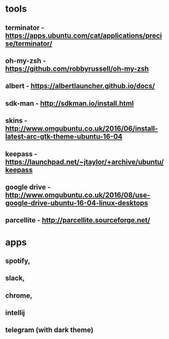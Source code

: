 # tools
## terminator - https://apps.ubuntu.com/cat/applications/precise/terminator/
## oh-my-zsh - https://github.com/robbyrussell/oh-my-zsh
## albert - https://albertlauncher.github.io/docs/
## sdk-man - http://sdkman.io/install.html
## skins - http://www.omgubuntu.co.uk/2016/06/install-latest-arc-gtk-theme-ubuntu-16-04
## keepass - https://launchpad.net/~jtaylor/+archive/ubuntu/keepass
## google drive - http://www.omgubuntu.co.uk/2016/08/use-google-drive-ubuntu-16-04-linux-desktops
## parcellite - http://parcellite.sourceforge.net/

# apps
## spotify,
## slack,
## chrome,
## intellij
## telegram (with dark theme)
